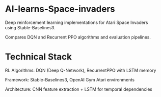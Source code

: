 # AI-learns-Space-invaders
Deep reinforcement learning implementations for Atari Space Invaders using Stable-Baselines3. 

Compares DQN and Recurrent PPO algorithms and evaluation pipelines.
# Technical Stack
RL Algorithms: DQN (Deep Q-Network), RecurrentPPO with LSTM memory

Framework: Stable-Baselines3, OpenAI Gym Atari environments

Architecture: CNN feature extraction + LSTM for temporal dependencies 
